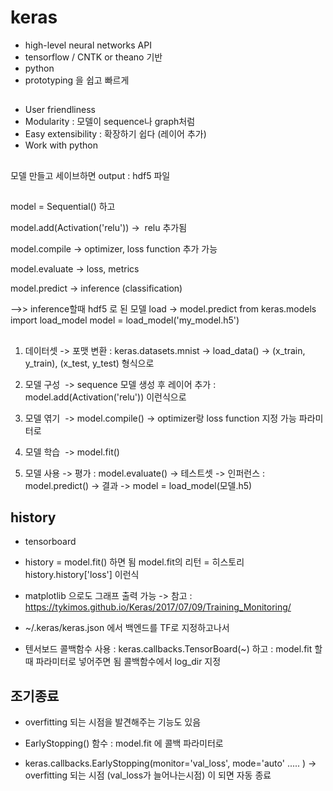 # keras

- high-level neural networks API
- tensorflow / CNTK or theano 기반
- python
- prototyping 을 쉽고 빠르게

##

- User friendliness 
- Modularity : 모델이 sequence나 graph처럼
- Easy extensibility : 확장하기 쉽다 (레이어 추가)
- Work with python 


## 

모델 만들고 세이브하면 output : hdf5 파일

##

model = Sequential() 하고

model.add(Activation('relu')) ->  relu 추가됨

model.compile -> optimizer, loss function 추가 가능

model.evaluate -> loss, metrics

model.predict -> inference (classification) 

-->> inference할때 hdf5 로 된 모델 load -> model.predict 
from keras.models import load_model
model = load_model('my_model.h5')



## 

1. 데이터셋 
  -> 포맷 변환 : keras.datasets.mnist -> load_data() -> (x_train, y_train), (x_test, y_test) 형식으로

2. 모델 구성
  -> sequence 모델 생성 후 레이어 추가 : model.add(Activation('relu')) 이런식으로

3. 모델 엮기
  -> model.compile() -> optimizer랑 loss function 지정 가능 파라미터로

4. 모델 학습
  -> model.fit()
  
5. 모델 사용
  -> 평가 : model.evaluate()  -> 테스트셋
  -> 인퍼런스 : model.predict() -> 결과
  -> model = load_model(모델.h5) 
  
  
  
## history 

- tensorboard
- history = model.fit() 하면 됨 model.fit의 리턴 = 히스토리
  history.history['loss'] 이런식
- matplotlib 으로도 그래프 출력 가능 -> 참고 : https://tykimos.github.io/Keras/2017/07/09/Training_Monitoring/ 

- ~/.keras/keras.json 에서 백엔드를 TF로 지정하고나서
- 텐서보드 콜백함수 사용 : keras.callbacks.TensorBoard(~) 하고 : model.fit 할때 파라미터로 넣어주면 됨
콜백함수에서 log_dir 지정 



## 조기종료
- overfitting 되는 시점을 발견해주는 기능도 있음

- EarlyStopping() 함수 :  model.fit 에 콜백 파라미터로
- keras.callbacks.EarlyStopping(monitor='val_loss', mode='auto' ..... ) -> overfitting 되는 시점 (val_loss가 늘어나는시점) 이 되면 자동 종료 


